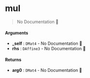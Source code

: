 # mul

> No Documentation 🚧

#### Arguments

- **\_self** : `DMat4` \- No Documentation 🚧
- **rhs** : `DAffine3` \- No Documentation 🚧

#### Returns

- **arg0** : `DMat4` \- No Documentation 🚧
